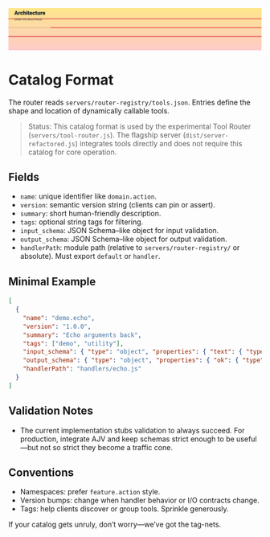 <p align="center">
  <img src="../../assets/headers/animated-header-3.svg" alt="Architecture" />
</p>

# Catalog Format

The router reads `servers/router-registry/tools.json`. Entries define the shape and location of dynamically callable tools.

> Status: This catalog format is used by the experimental Tool Router (`servers/tool-router.js`). The flagship server (`dist/server-refactored.js`) integrates tools directly and does not require this catalog for core operation.

## Fields

- `name`: unique identifier like `domain.action`.
- `version`: semantic version string (clients can pin or assert).
- `summary`: short human-friendly description.
- `tags`: optional string tags for filtering.
- `input_schema`: JSON Schema–like object for input validation.
- `output_schema`: JSON Schema–like object for output validation.
- `handlerPath`: module path (relative to `servers/router-registry/` or absolute). Must export `default` or `handler`.

## Minimal Example

```json
[
  {
    "name": "demo.echo",
    "version": "1.0.0",
    "summary": "Echo arguments back",
    "tags": ["demo", "utility"],
    "input_schema": { "type": "object", "properties": { "text": { "type": "string" } }, "required": ["text"] },
    "output_schema": { "type": "object", "properties": { "ok": { "type": "boolean" }, "echo": { "type": "object" } }, "required": ["ok", "echo"] },
    "handlerPath": "handlers/echo.js"
  }
]
```

## Validation Notes

- The current implementation stubs validation to always succeed. For production, integrate AJV and keep schemas strict enough to be useful—but not so strict they become a traffic cone.

## Conventions

- Namespaces: prefer `feature.action` style.
- Version bumps: change when handler behavior or I/O contracts change.
- Tags: help clients discover or group tools. Sprinkle generously.

If your catalog gets unruly, don’t worry—we’ve got the tag-nets.
